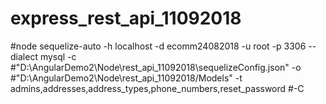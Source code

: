 # express_rest_api_11092018

#node sequelize-auto -h localhost -d ecomm24082018 -u root -p 3306  --dialect mysql -c #"D:\AngularDemo2\Node\rest_api_11092018\sequelizeConfig.json" -o #"D:\AngularDemo2\Node\rest_api_11092018/Models" -t admins,addresses,address_types,phone_numbers,reset_password #-C
